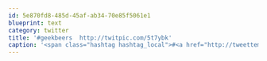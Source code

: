 ```yaml
---
id: 5e870fd8-485d-45af-ab34-70e85f5061e1
blueprint: text
category: twitter
title: '#geekbeers  http://twitpic.com/5t7ybk'
caption: '<span class="hashtag hashtag_local">#<a href="http://tweettemp.darylchymko.ca/?tag=geekbeers">geekbeers</a>  http://twitpic.com/5t7ybk'
---
```

